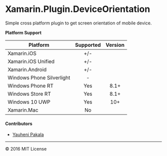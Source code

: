 # Xamarin.Plugin.DeviceOrientation
Simple cross platform plugin to get screen orientation of mobile device.

**Platform Support**

|Platform|Supported|Version|
| ------------------- | :-----------: | :------------------: |
|Xamarin.iOS|+/-| |
|Xamarin.iOS Unified|+/-| |
|Xamarin.Android|+/-| |
|Windows Phone Silverlight|-| |
|Windows Phone RT|Yes|8.1+|
|Windows Store RT|Yes|8.1+|
|Windows 10 UWP|Yes|10+|
|Xamarin.Mac|No||

#### Contributors
* [Yauheni Pakala](https://github.com/wcoder)

---
&copy; 2016 MIT License
